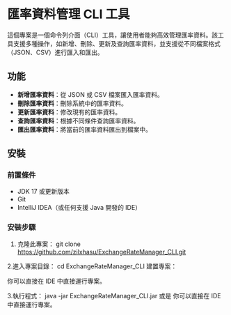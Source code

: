 # 匯率資料管理 CLI 工具

這個專案是一個命令列介面（CLI）工具，讓使用者能夠高效管理匯率資料。該工具支援多種操作，如新增、刪除、更新及查詢匯率資料，並支援從不同檔案格式（JSON、CSV）進行匯入和匯出。

## 功能

- **新增匯率資料**：從 JSON 或 CSV 檔案匯入匯率資料。
- **刪除匯率資料**：刪除系統中的匯率資料。
- **更新匯率資料**：修改現有的匯率資料。
- **查詢匯率資料**：根據不同條件查詢匯率資料。
- **匯出匯率資料**：將當前的匯率資料匯出到檔案中。

## 安裝

### 前置條件

- JDK 17 或更新版本
- Git
- IntelliJ IDEA（或任何支援 Java 開發的 IDE）


### 安裝步驟


1. 克隆此專案：
git clone https://github.com/zilxhasu/ExchangeRateManager_CLI.git

2.進入專案目錄：
cd ExchangeRateManager_CLI
建置專案：

你可以直接在 IDE 中直接運行專案。

3.執行程式：
java -jar ExchangeRateManager_CLI.jar
或是
你可以直接在 IDE 中直接運行專案。


